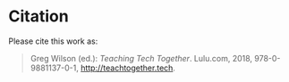 # Citation

Please cite this work as:

> Greg Wilson (ed.): *Teaching Tech Together*. Lulu.com, 2018,
> 978-0-9881137-0-1, <http://teachtogether.tech>.
